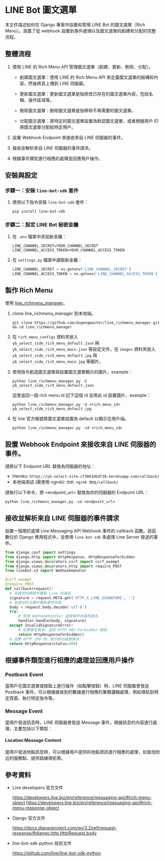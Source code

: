 # LINE Bot 圖文選單
本文件描述如何在 Django 專案中設置和管理 LINE Bot 的圖文選單（Rich Menu）。涵蓋了從 webhook 設置到事件處理以及圖文選單的創建和分配的完整流程。

## 整體流程
1. 使用 LINE 的 Rich Menu API 管理圖文選單（創建、更新、刪除、分配）。

    - 創建圖文選單：使用 LINE 的 Rich Menu API 來定義圖文選單的結構和內容，然後將其上傳到 LINE 伺服器。

    - 更新圖文選單：更新圖文選單是指修改已存在的圖文選單內容，包括名稱、操作區域等。

    - 刪除圖文選單：刪除圖文選單是指移除不再需要的圖文選單。

    - 分配圖文選單：將特定的圖文選單設置為默認圖文選單，或者根據用戶 ID 將圖文選單分配給特定用戶。
2. 設置 Webhook Endpoint 來接收來自 LINE 伺服器的事件。
3. 接收並解析來自 LINE 伺服器的事件請求。
4. 根據事件類型進行相應的處理並回應用戶操作。
## 安裝與設定

### 步驟一：安裝 `line-bot-sdk` 套件
1. 使用以下指令安裝 `line-bot-sdk` 套件：
    ```terminal
    pip install line-bot-sdk
    ```

### 步驟二：設定 LINE Bot 秘密金鑰

1. 在 `.env` 檔案中添加新金鑰：
    ```plaintext
    LINE_CHANNEL_SECRET=YOUR_CHANNEL_SECRET
    LINE_CHANNEL_ACCESS_TOKEN=YOUR_CHANNEL_ACCESS_TOKEN
    ```

2. 在 `settings.py` 檔案中讀取新金鑰：
    ```python
    LINE_CHANNEL_SECRET = os.getenv('LINE_CHANNEL_SECRET')
    LINE_CHANNEL_ACCESS_TOKEN = os.getenv('LINE_CHANNEL_ACCESS_TOKEN')
    ```

## 製作 Rich Menu

使用 [line_richmenu_manager](https://github.com/dugengmaster/line_richmenu_manager)。

1. clone line_richmenu_manager 到本地端。

    ```terminal
    git clone https://github.com/dugengmaster/line_richmenu_manager.git && cd line_richmenu_manager
    ```
2. 在 `rich_menu_configs` 資料夾放入 `yb_select_side_rich_menu_default.json` 與 `yb_select_side_rich_menu_main.json` 等設定文件，在 `images` 資料夾放入 `yb_select_side_rich_menu_default.jpg` 與 `yb_select_side_rich_menu_main.jpg` 等圖片。
3. 使用指令創造圖文選單與設置圖文選單顯示的圖片，example：

    ```terminal
    python line_richmenu_manager.py -C yb_select_side_rich_menu_default.json
    ```
    這會返回一個 rich menu id 記下這個 id 並用此 id 設置圖片，example：

    ```terminal
    python line_richmenu_manager.py -U <rich_menu_id> yb_select_side_rich_menu_default.jpg
    ```
4. 在 line 官方帳號將圖文選單設置為 default 以顯示在用戶端。

    ```terminal
    python line_richmenu_manager.py -sd <rich_menu_id>
    ```

## 設置 Webhook Endpoint 來接收來自 LINE 伺服器的事件。
請將以下 Endpoint URL 替換為伺服器的地址：
  - Heroku: `https://yb-select-site-cf3061dbdf38.herokuapp.com/callback/`
  - 本地端測試 (需使用 ngrok): `你的 ngrok 地址/callback/`

  請執行以下命令，將 <endpoint_url> 替換為你的伺服器的 Endpoint URL：

  ```terminal
  python line_richmenu_manager.py -se <endpoint_url>
  ```

## 接收並解析來自 LINE 伺服器的事件請求

設置一個用於處理 Line Messaging API Webhook 事件的 callback 函數。該函數位於 Django 應用程式中，並使用 `line-bot-sdk` 來處理 Line Server 發送的事件。

  ```python
  from django.conf import settings
  from django.http import HttpResponse, HttpResponseForbidden
  from django.views.decorators.csrf import csrf_exempt
  from django.views.decorators.http import require_POST
  from linebot.v3 import WebhookHandler

  @csrf_exempt
  @require_POST
  def callback(request):
    # 從請求的標頭中獲取 Line 的簽名
    signature = request.META.get('HTTP_X_LINE_SIGNATURE', '')
    # 從請求的主體中獲取事件內容
    body = request.body.decode('utf-8')
    try:
        # 使用 WebhookHandler 處理事件內容和簽名
        handler.handle(body, signature)
    except InvalidSignatureError:
        # 如果簽名無效，返回 HTTP 403 Forbidden 錯誤
        return HttpResponseForbidden()
    # 回應 HTTP 200 OK 表示成功處理請求
    return HttpResponse(status=200)
  ```
## 根據事件類型進行相應的處理並回應用戶操作
### Postback Event
當用戶在圖文選單或按鈕上進行操作（如點擊按鈕）時，LINE 伺服器會發送 Postback 事件。可以根據接收到的數據進行相應的業務邏輯處理，例如導航到特定頁面、執行特定指令等。

### Message Event
當用戶發送訊息時，LINE 伺服器會發送 Message 事件。根據訊息的內容進行處理，主要包括以下類型：

#### Location Message Content
當用戶發送地點訊息時，可以根據用戶提供的地點資訊進行相應的處理，如查找附近的服務點、提供路線導航等。





## 參考資料
- Line developers 官方文件

  https://developers.line.biz/en/reference/messaging-api/#rich-menu-object
  https://developers.line.biz/en/reference/messaging-api/#rich-menu-response-object
- Django 官方文件

  https://docs.djangoproject.com/en/3.2/ref/request-response/#django.http.HttpRequest.body
- line-bot-sdk-python 技術文件

  https://github.com/line/line-bot-sdk-python



